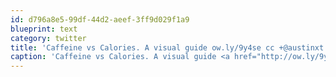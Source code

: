 ```yaml
---
id: d796a8e5-99df-44d2-aeef-3ff9d029f1a9
blueprint: text
category: twitter
title: 'Caffeine vs Calories. A visual guide ow.ly/9y4se cc +@austinxt'
caption: 'Caffeine vs Calories. A visual guide <a href="http://ow.ly/9y4se" title="http://ow.ly/9y4se" class="link link_untco">ow.ly/9y4se</a> cc +<span class="username username_linked">@<a href="https://twitter.com/austinxt" title="Zenia Austin">austinxt</a></span>'
---
```

